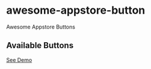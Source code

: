 # awesome-appstore-button
Awesome Appstore Buttons
## Available Buttons
[See Demo](https://webmechanicx.github.io/awesome-appstore-button/)
